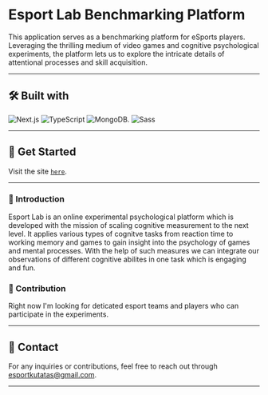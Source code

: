 # Esport Lab Benchmarking Platform

This application serves as a benchmarking platform for eSports players. Leveraging the thrilling medium of video games and cognitive psychological experiments, the platform lets us to explore the intricate details of attentional processes and skill acquisition.

---

## 🛠️ Built with

![Next.js](https://img.shields.io/badge/next.js-000000?style=for-the-badge&logo=nextdotjs&logoColor=white)
![TypeScript](https://img.shields.io/badge/TypeScript-007ACC?style=for-the-badge&logo=typescript&logoColor=white)
![MongoDB](https://img.shields.io/badge/MongoDB-4EA94B?style=for-the-badge&logo=mongodb&logoColor=white).
![Sass](https://img.shields.io/badge/Sass-CC6699?style=for-the-badge&logo=sass&logoColor=white)

---

## 🚀 Get Started

Visit the site [`here`](https://platform-app.herokuapp.com).

---

### 📢 Introduction

Esport Lab is an online experimental psychological platform which is developed with the mission of scaling cognitive measurement to the next level. It applies various types of cognitve tasks from reaction time to working memory and games to gain insight into the psychology of games and mental processes. With the help of such measures we can integrate our observations of different cognitive abilites in one task which is engaging and fun.   


### 👥 Contribution

Right now I'm looking for deticated esport teams and players who can participate in the experiments.

---

## 📧 Contact

For any inquiries or contributions, feel free to reach out through esportkutatas@gmail.com.

---
